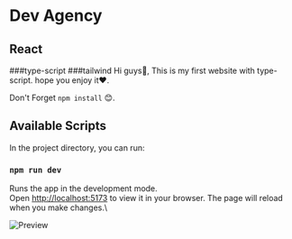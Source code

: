 # Dev Agency
## React 
###type-script 
###tailwind
Hi guys👋,
This is my first website with type-script.
hope you enjoy it❤️.

Don't Forget  `npm install` 😊.

## Available Scripts
In the project directory, you can run:

### `npm run dev`
Runs the app in the development mode.\
Open [http://localhost:5173](http://localhost:5173) to view it in your browser.
The page will reload when you make changes.\


![Preview](/src/assets/imagePreview.png?raw=true)